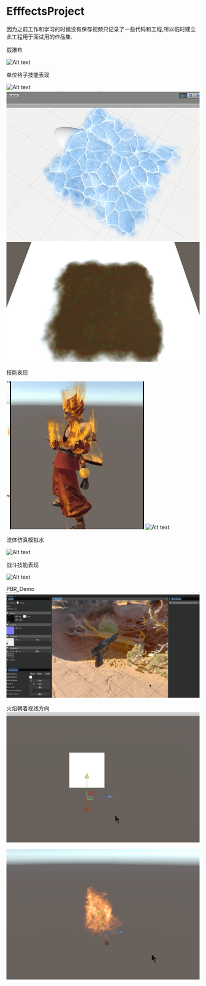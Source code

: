 # EfffectsProject

因为之前工作和学习的时候没有保存视频只记录了一些代码和工程,所以临时建立此工程用于面试用的作品集.

假瀑布

![Alt text](https://github.com/SssWen/EfffectsProject/blob/master/GIF/%E5%81%87%E7%80%91%E5%B8%83.gif "瀑布")

单位格子技能表现

![Alt text](https://github.com/SssWen/EfffectsProject/blob/master/GIF/%E5%8A%A8%E6%80%81%E6%8A%95%E5%BD%B1%E6%B0%B4.gif "水导电")
![Alt text](https://github.com/SssWen/EfffectsProject/blob/master/GIF/%E5%9C%B0%E8%A1%A8%E5%86%B0%E6%95%88%E6%9E%9C.gif "地表冰")
![Alt text](https://github.com/SssWen/EfffectsProject/blob/master/GIF/%E5%9C%B0%E8%A1%A8%E6%B1%BD%E6%B2%B9%E6%95%88%E6%9E%9C.gif "地表汽油")

技能表现

![Alt text](https://github.com/SssWen/EfffectsProject/blob/master/GIF/%E6%A8%A1%E5%9E%8B%E7%9D%80%E7%81%AB%E6%95%88%E6%9E%9C.gif "模型着火")
![Alt text](https://github.com/SssWen/EfffectsProject/blob/master/GIF/%E6%B2%B3%E6%B5%81.gif "河流")

流体仿真模拟水

![Alt text](https://github.com/SssWen/EfffectsProject/blob/master/GIF/%E6%B5%81%E4%BD%93%E4%BB%BF%E7%9C%9F%E5%8A%A8%E6%80%81%E6%B0%B4.gif "水")

战斗技能表现

![Alt text](https://github.com/SssWen/EfffectsProject/blob/master/GIF/%E6%88%98%E6%96%97.gif "水")

PBR_Demo
![Alt text](https://github.com/SssWen/EfffectsProject/blob/master/GIF/PBR_Demo.gif "水")


火焰朝着视线方向
![Alt text](https://github.com/SssWen/EfffectsProject/blob/master/GIF/Bill2.gif "面片")

![Alt text](https://github.com/SssWen/EfffectsProject/blob/master/GIF/Billiborn.gif "火焰")




